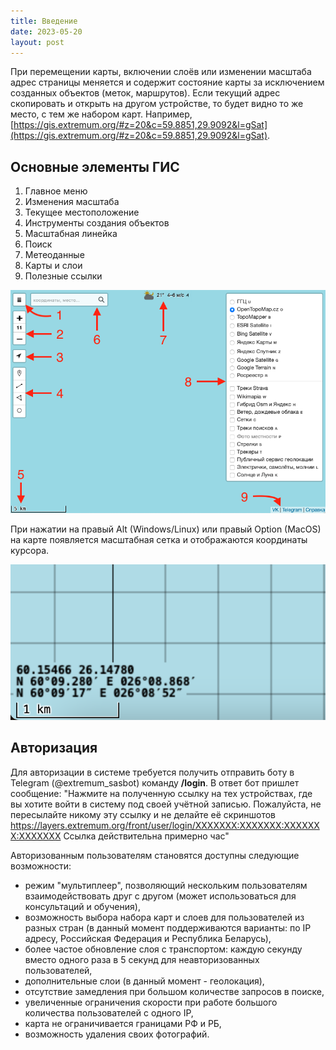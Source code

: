 ```yaml
---
title: Введение
date: 2023-05-20
layout: post
---
```


При перемещении карты, включении слоёв или изменении масштаба адрес страницы меняется и содержит состояние карты за исключением созданных объектов (меток, маршрутов). Если текущий адрес скопировать и открыть на другом устройстве, то будет видно то же место, с тем же набором карт. Например, [https://gis.extremum.org/#z=20&c=59.8851,29.9092&l=gSat](https://gis.extremum.org/#z=20&c=59.8851,29.9092&l=gSat).

## Основные элементы ГИС
1. Главное меню
2. Изменения масштаба
3. Текущее местоположение
4. Инструменты создания объектов
5. Масштабная линейка
6. Поиск
7. Метеоданные
8. Карты и слои
9. Полезные ссылки

![Основные элементы ГИС - alt](/assets/images/intro/main-elements.png)

При нажатии на правый Alt (Windows/Linux) или правый Option (MacOS) на карте появляется масштабная сетка и отображаются координаты курсора.

![Сетка ГИС - alt](/assets/images/intro/grid-overlay.png)

## Авторизация
Для авторизации в системе требуется получить отправить боту в Telegram (@extremum_sasbot) команду **/login**. В ответ бот пришлет сообщение: "Нажмите на полученную ссылку на тех устройствах, где вы хотите войти в систему под своей учётной записью. Пожалуйста, не пересылайте никому эту ссылку и не делайте её скриншотов https://layers.extremum.org/front/user/login/XXXXXXX:XXXXXXX:XXXXXXX:XXXXXXX Ссылка действительна примерно час"

Авторизованным пользователям становятся доступны следующие возможности:
- режим "мультиплеер", позволяющий нескольким пользователям взаимодействовать друг с другом (может использоваться для консультаций и обучения),
- возможность выбора набора карт и слоев для пользователей из разных стран (в данный момент поддерживаются варианты: по IP адресу, Российская Федерация и Республика Беларусь),
- более частое обновление слоя с транспортом: каждую секунду вместо одного раза в 5 секунд для неавторизованных пользователей,
- дополнительные слои (в данный момент - геолокация),
- отсутствие замедления при большом количестве запросов в поиске,
- увеличенные ограничения скорости при работе большого количества пользователей с одного IP,
- карта не ограничивается границами РФ и РБ,
- возможность удаления своих фотографий.
